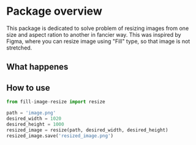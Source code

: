 # Package overview
This package is dedicated to solve problem of resizing images from one size and aspect ration to another in fancier way. This was inspired by Figma, where you can resize image using "Fill" type, so that image is not stretched.

## What happenes



## How to use
```python
from fill-image-resize import resize

path = 'image.png'
desired_width = 1020
desired_height = 1000
resized_image = resize(path, desired_width, desired_height)
resized_image.save('resized_image.png')